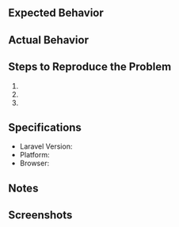 ## Expected Behavior


## Actual Behavior


## Steps to Reproduce the Problem

1.
1.
1.

## Specifications

- Laravel Version:
- Platform:
- Browser:

## Notes


## Screenshots

